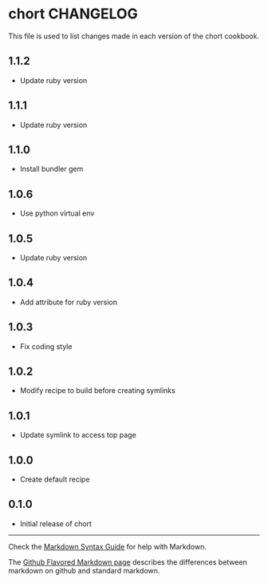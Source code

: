# chort CHANGELOG

This file is used to list changes made in each version of the chort cookbook.

## 1.1.2
- Update ruby version

## 1.1.1
- Update ruby version

## 1.1.0
- Install bundler gem

## 1.0.6
- Use python virtual env

## 1.0.5
- Update ruby version

## 1.0.4
- Add attribute for ruby version

## 1.0.3
- Fix coding style

## 1.0.2
- Modify recipe to build before creating symlinks

## 1.0.1
- Update symlink to access top page

## 1.0.0
- Create default recipe

## 0.1.0
- Initial release of chort

- - -
Check the [Markdown Syntax Guide](http://daringfireball.net/projects/markdown/syntax) for help with Markdown.

The [Github Flavored Markdown page](http://github.github.com/github-flavored-markdown/) describes the differences between markdown on github and standard markdown.
